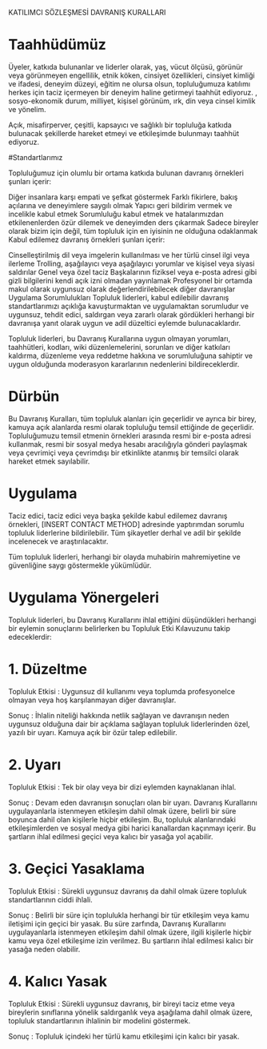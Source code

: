 KATILIMCI SÖZLEŞMESİ DAVRANIŞ KURALLARI

# Taahhüdümüz
Üyeler, katkıda bulunanlar ve liderler olarak, yaş, vücut ölçüsü, görünür veya görünmeyen engellilik, etnik köken, cinsiyet özellikleri, cinsiyet kimliği ve ifadesi, deneyim düzeyi, eğitim ne olursa olsun, topluluğumuza katılımı herkes için taciz içermeyen bir deneyim haline getirmeyi taahhüt ediyoruz. , sosyo-ekonomik durum, milliyet, kişisel görünüm, ırk, din veya cinsel kimlik ve yönelim.

Açık, misafirperver, çeşitli, kapsayıcı ve sağlıklı bir topluluğa katkıda bulunacak şekillerde hareket etmeyi ve etkileşimde bulunmayı taahhüt ediyoruz.

#Standartlarımız

Topluluğumuz için olumlu bir ortama katkıda bulunan davranış örnekleri şunları içerir:

Diğer insanlara karşı empati ve şefkat göstermek
Farklı fikirlere, bakış açılarına ve deneyimlere saygılı olmak
Yapıcı geri bildirim vermek ve incelikle kabul etmek
Sorumluluğu kabul etmek ve hatalarımızdan etkilenenlerden özür dilemek ve deneyimden ders çıkarmak
Sadece bireyler olarak bizim için değil, tüm topluluk için en iyisinin ne olduğuna odaklanmak
Kabul edilemez davranış örnekleri şunları içerir:

Cinselleştirilmiş dil veya imgelerin kullanılması ve her türlü cinsel ilgi veya ilerleme
Trolling, aşağılayıcı veya aşağılayıcı yorumlar ve kişisel veya siyasi saldırılar
Genel veya özel taciz
Başkalarının fiziksel veya e-posta adresi gibi gizli bilgilerini kendi açık izni olmadan yayınlamak
Profesyonel bir ortamda makul olarak uygunsuz olarak değerlendirilebilecek diğer davranışlar
Uygulama Sorumlulukları
Topluluk liderleri, kabul edilebilir davranış standartlarımızı açıklığa kavuşturmaktan ve uygulamaktan sorumludur ve uygunsuz, tehdit edici, saldırgan veya zararlı olarak gördükleri herhangi bir davranışa yanıt olarak uygun ve adil düzeltici eylemde bulunacaklardır.

Topluluk liderleri, bu Davranış Kurallarına uygun olmayan yorumları, taahhütleri, kodları, wiki düzenlemelerini, sorunları ve diğer katkıları kaldırma, düzenleme veya reddetme hakkına ve sorumluluğuna sahiptir ve uygun olduğunda moderasyon kararlarının nedenlerini bildireceklerdir.

# Dürbün

Bu Davranış Kuralları, tüm topluluk alanları için geçerlidir ve ayrıca bir birey, kamuya açık alanlarda resmi olarak topluluğu temsil ettiğinde de geçerlidir. Topluluğumuzu temsil etmenin örnekleri arasında resmi bir e-posta adresi kullanmak, resmi bir sosyal medya hesabı aracılığıyla gönderi paylaşmak veya çevrimiçi veya çevrimdışı bir etkinlikte atanmış bir temsilci olarak hareket etmek sayılabilir.

# Uygulama

Taciz edici, taciz edici veya başka şekilde kabul edilemez davranış örnekleri, [INSERT CONTACT METHOD] adresinde yaptırımdan sorumlu topluluk liderlerine bildirilebilir. Tüm şikayetler derhal ve adil bir şekilde incelenecek ve araştırılacaktır.

Tüm topluluk liderleri, herhangi bir olayda muhabirin mahremiyetine ve güvenliğine saygı göstermekle yükümlüdür.

# Uygulama Yönergeleri

Topluluk liderleri, bu Davranış Kurallarını ihlal ettiğini düşündükleri herhangi bir eylemin sonuçlarını belirlerken bu Topluluk Etki Kılavuzunu takip edeceklerdir:

# 1. Düzeltme
Topluluk Etkisi : Uygunsuz dil kullanımı veya toplumda profesyonelce olmayan veya hoş karşılanmayan diğer davranışlar.

Sonuç : İhlalin niteliği hakkında netlik sağlayan ve davranışın neden uygunsuz olduğuna dair bir açıklama sağlayan topluluk liderlerinden özel, yazılı bir uyarı. Kamuya açık bir özür talep edilebilir.

# 2. Uyarı

Topluluk Etkisi : Tek bir olay veya bir dizi eylemden kaynaklanan ihlal.

Sonuç : Devam eden davranışın sonuçları olan bir uyarı. Davranış Kurallarını uygulayanlarla istenmeyen etkileşim dahil olmak üzere, belirli bir süre boyunca dahil olan kişilerle hiçbir etkileşim. Bu, topluluk alanlarındaki etkileşimlerden ve sosyal medya gibi harici kanallardan kaçınmayı içerir. Bu şartların ihlal edilmesi geçici veya kalıcı bir yasağa yol açabilir.

# 3. Geçici Yasaklama
Topluluk Etkisi : Sürekli uygunsuz davranış da dahil olmak üzere topluluk standartlarının ciddi ihlali.

Sonuç : Belirli bir süre için toplulukla herhangi bir tür etkileşim veya kamu iletişimi için geçici bir yasak. Bu süre zarfında, Davranış Kurallarını uygulayanlarla istenmeyen etkileşim dahil olmak üzere, ilgili kişilerle hiçbir kamu veya özel etkileşime izin verilmez. Bu şartların ihlal edilmesi kalıcı bir yasağa neden olabilir.

# 4. Kalıcı Yasak
Topluluk Etkisi : Sürekli uygunsuz davranış, bir bireyi taciz etme veya bireylerin sınıflarına yönelik saldırganlık veya aşağılama dahil olmak üzere, topluluk standartlarının ihlalinin bir modelini göstermek.

Sonuç : Topluluk içindeki her türlü kamu etkileşimi için kalıcı bir yasak.
